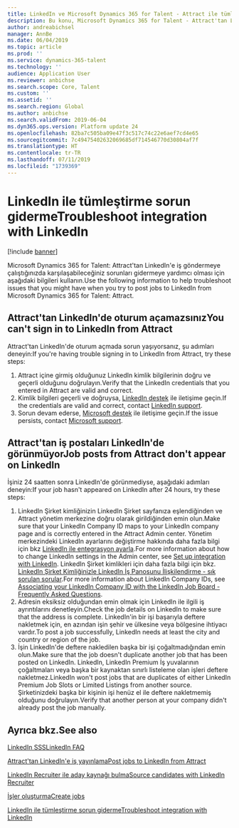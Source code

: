 ```yaml
---
title: LinkedIn ve Microsoft Dynamics 365 for Talent - Attract ile tümleştirmede sorun giderme
description: Bu konu, Microsoft Dynamics 365 for Talent - Attract'tan LinkedIn'e yönelik işleri deftere nakletmeye çalıştığınızda oluşan sorunların nasıl giderileceğini açıklamaktadır.
author: andreabichsel
manager: AnnBe
ms.date: 06/04/2019
ms.topic: article
ms.prod: ''
ms.service: dynamics-365-talent
ms.technology: ''
audience: Application User
ms.reviewer: anbichse
ms.search.scope: Core, Talent
ms.custom: ''
ms.assetid: ''
ms.search.region: Global
ms.author: anbichse
ms.search.validFrom: 2019-06-04
ms.dyn365.ops.version: Platform update 24
ms.openlocfilehash: 82ba7c505ba09e47f3c517c74c22e6aef7cd4e65
ms.sourcegitcommit: 7c49475402632069685df714546770d30804af7f
ms.translationtype: HT
ms.contentlocale: tr-TR
ms.lasthandoff: 07/11/2019
ms.locfileid: "1739369"
---
```

# <a name="troubleshoot-integration-with-linkedin"></a><span data-ttu-id="b5f7e-103">LinkedIn ile tümleştirme sorun giderme</span><span class="sxs-lookup"><span data-stu-id="b5f7e-103">Troubleshoot integration with LinkedIn</span></span>

[!include [banner](../includes/banner.md)]

<span data-ttu-id="b5f7e-104">Microsoft Dynamics 365 for Talent: Attract'tan LinkedIn'e iş göndermeye çalıştığınızda karşılaşabileceğiniz sorunları gidermeye yardımcı olması için aşağıdaki bilgileri kullanın.</span><span class="sxs-lookup"><span data-stu-id="b5f7e-104">Use the following information to help troubleshoot issues that you might have when you try to post jobs to LinkedIn from Microsoft Dynamics 365 for Talent: Attract.</span></span>

## <a name="you-cant-sign-in-to-linkedin-from-attract"></a><span data-ttu-id="b5f7e-105">Attract'tan LinkedIn'de oturum açamazsınız</span><span class="sxs-lookup"><span data-stu-id="b5f7e-105">You can't sign in to LinkedIn from Attract</span></span>

<span data-ttu-id="b5f7e-106">Attract'tan LinkedIn'de oturum açmada sorun yaşıyorsanız, şu adımları deneyin:</span><span class="sxs-lookup"><span data-stu-id="b5f7e-106">If you're having trouble signing in to LinkedIn from Attract, try these steps:</span></span>

1. <span data-ttu-id="b5f7e-107">Attract içine girmiş olduğunuz LinkedIn kimlik bilgilerinin doğru ve geçerli olduğunu doğrulayın.</span><span class="sxs-lookup"><span data-stu-id="b5f7e-107">Verify that the LinkedIn credentials that you entered in Attract are valid and correct.</span></span>
2. <span data-ttu-id="b5f7e-108">Kimlik bilgileri geçerli ve doğruysa, [LinkedIn destek](https://www.linkedin.com/help/linkedin) ile iletişime geçin.</span><span class="sxs-lookup"><span data-stu-id="b5f7e-108">If the credentials are valid and correct, contact [LinkedIn support](https://www.linkedin.com/help/linkedin).</span></span>
3. <span data-ttu-id="b5f7e-109">Sorun devam ederse, [Microsoft destek](./talent-support.md) ile iletişime geçin.</span><span class="sxs-lookup"><span data-stu-id="b5f7e-109">If the issue persists, contact [Microsoft support](./talent-support.md).</span></span>

## <a name="job-posts-from-attract-dont-appear-on-linkedin"></a><span data-ttu-id="b5f7e-110">Attract'tan iş postaları LinkedIn'de görünmüyor</span><span class="sxs-lookup"><span data-stu-id="b5f7e-110">Job posts from Attract don't appear on LinkedIn</span></span>

<span data-ttu-id="b5f7e-111">İşiniz 24 saatten sonra LinkedIn'de görünmediyse, aşağıdaki adımları deneyin:</span><span class="sxs-lookup"><span data-stu-id="b5f7e-111">If your job hasn't appeared on LinkedIn after 24 hours, try these steps:</span></span>

1. <span data-ttu-id="b5f7e-112">LinkedIn Şirket kimliğinizin LinkedIn Şirket sayfanıza eşlendiğinden ve Attract yönetim merkezine doğru olarak girildiğinden emin olun.</span><span class="sxs-lookup"><span data-stu-id="b5f7e-112">Make sure that your LinkedIn Company ID maps to your LinkedIn company page and is correctly entered in the Attract Admin center.</span></span> <span data-ttu-id="b5f7e-113">Yönetim merkezindeki LinkedIn ayarlarını değiştirme hakkında daha fazla bilgi için bkz [LinkedIn ile entegrasyon ayarla](attract-admin-linkedin.md).</span><span class="sxs-lookup"><span data-stu-id="b5f7e-113">For more information about how to change LinkedIn settings in the Admin center, see [Set up integration with LinkedIn](attract-admin-linkedin.md).</span></span> <span data-ttu-id="b5f7e-114">LinkedIn Şirket kimlikleri için daha fazla bilgi için bkz. [LinkedIn Şirket Kimliğinizle LinkedIn İş Panosunu İlişkilendirme - sık sorulan sorular](https://www.linkedin.com/help/linkedin/answer/98972).</span><span class="sxs-lookup"><span data-stu-id="b5f7e-114">For more information about LinkedIn Company IDs, see [Associating your LinkedIn Company ID with the LinkedIn Job Board - Frequently Asked Questions](https://www.linkedin.com/help/linkedin/answer/98972).</span></span>
2. <span data-ttu-id="b5f7e-115">Adresin eksiksiz olduğundan emin olmak için LinkedIn ile ilgili iş ayrıntılarını denetleyin.</span><span class="sxs-lookup"><span data-stu-id="b5f7e-115">Check the job details on LinkedIn to make sure that the address is complete.</span></span> <span data-ttu-id="b5f7e-116">LinkedIn'in bir işi başarıyla deftere nakletmek için, en azından işin şehir ve ülkesine veya bölgesine ihtiyacı vardır.</span><span class="sxs-lookup"><span data-stu-id="b5f7e-116">To post a job successfully, LinkedIn needs at least the city and country or region of the job.</span></span>
3. <span data-ttu-id="b5f7e-117">İşin LinkedIn'de deftere nakledilen başka bir işi çoğaltmadığından emin olun.</span><span class="sxs-lookup"><span data-stu-id="b5f7e-117">Make sure that the job doesn't duplicate another job that has been posted on LinkedIn.</span></span> <span data-ttu-id="b5f7e-118">LinkedIn, LinkedIn Premium İş yuvalarının çoğaltmaları veya başka bir kaynaktan sınırlı listeleme olan işleri deftere nakletmez.</span><span class="sxs-lookup"><span data-stu-id="b5f7e-118">LinkedIn won't post jobs that are duplicates of either LinkedIn Premium Job Slots or Limited Listings from another source.</span></span> <span data-ttu-id="b5f7e-119">Şirketinizdeki başka bir kişinin işi henüz el ile deftere nakletmemiş olduğunu doğrulayın.</span><span class="sxs-lookup"><span data-stu-id="b5f7e-119">Verify that another person at your company didn't already post the job manually.</span></span>

## <a name="see-also"></a><span data-ttu-id="b5f7e-120">Ayrıca bkz.</span><span class="sxs-lookup"><span data-stu-id="b5f7e-120">See also</span></span>

[<span data-ttu-id="b5f7e-121">LinkedIn SSS</span><span class="sxs-lookup"><span data-stu-id="b5f7e-121">LinkedIn FAQ</span></span>](./attract-linkedin-faq.md)

[<span data-ttu-id="b5f7e-122">Attract'tan LinkedIn'e iş yayınlama</span><span class="sxs-lookup"><span data-stu-id="b5f7e-122">Post jobs to LinkedIn from Attract</span></span>](./attract-post-jobs-to-linkedin.md)

[<span data-ttu-id="b5f7e-123">LinkedIn Recruiter ile aday kaynağı bulma</span><span class="sxs-lookup"><span data-stu-id="b5f7e-123">Source candidates with LinkedIn Recruiter</span></span>](./attract-linkedin-recruiter.md)

[<span data-ttu-id="b5f7e-124">İşler oluşturma</span><span class="sxs-lookup"><span data-stu-id="b5f7e-124">Create jobs</span></span>](./creating-jobs-attract.md)

[<span data-ttu-id="b5f7e-125">LinkedIn ile tümleştirme sorun giderme</span><span class="sxs-lookup"><span data-stu-id="b5f7e-125">Troubleshoot integration with LinkedIn</span></span>](./attract-troubleshoot-linkedin.md)
